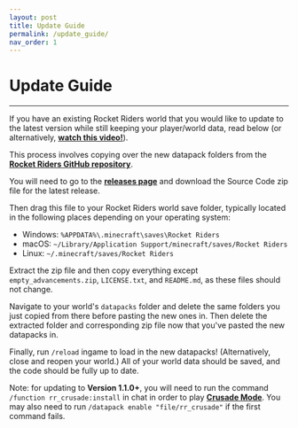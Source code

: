 ```yaml
---
layout: post
title: Update Guide
permalink: /update_guide/
nav_order: 1
---
```

# **Update Guide**
---

If you have an existing Rocket Riders world that you would like to update to the latest version while still keeping your player/world data, read below (or alternatively, **[watch this video!](https://www.youtube.com/watch?v=jqhpZxDhhEs)**).

This process involves copying over the new datapack folders from the **[Rocket Riders GitHub repository](https://github.com/ZeroniaServer/RocketRiders)**.

You will need to go to the **[releases page](https://github.com/ZeroniaServer/RocketRiders/releases)** and download the Source Code zip file for the latest release.

Then drag this file to your Rocket Riders world save folder, typically located in the following places depending on your operating system:
- Windows: `%APPDATA%\.minecraft\saves\Rocket Riders`
- macOS: `~/Library/Application Support/minecraft/saves/Rocket Riders`
- Linux: `~/.minecraft/saves/Rocket Riders`

Extract the zip file and then copy everything except `empty_advancements.zip`, `LICENSE.txt`, and `README.md`, as these files should not change.

Navigate to your world's `datapacks` folder and delete the same folders you just copied from there before pasting the new ones in. Then delete the extracted folder and corresponding zip file now that you've pasted the new datapacks in.

Finally, run `/reload` ingame to load in the new datapacks! (Alternatively, close and reopen your world.) All of your world data should be saved, and the code should be fully up to date.

Note: for updating to **Version 1.1.0+**, you will need to run the command `/function rr_crusade:install` in chat in order to play **[Crusade Mode](https://zeroniaserver.github.io/RocketRidersWiki/gamemodes/crusade)**. You may also need to run `/datapack enable "file/rr_crusade"` if the first command fails.